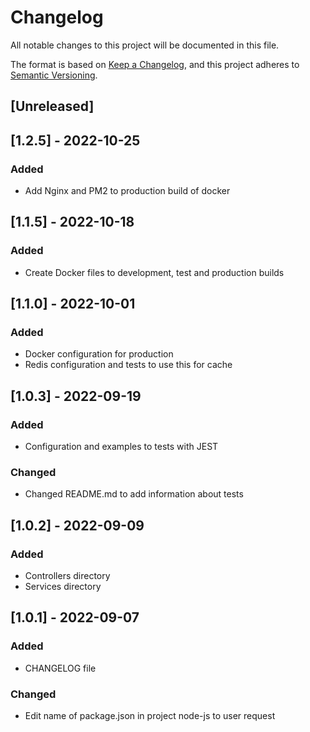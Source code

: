 # Changelog
All notable changes to this project will be documented in this file.

The format is based on [Keep a Changelog](https://keepachangelog.com/en/1.0.0/),
and this project adheres to [Semantic Versioning](https://semver.org/spec/v2.0.0.html).

## [Unreleased]

## [1.2.5] - 2022-10-25
### Added
- Add Nginx and PM2 to production build of docker

## [1.1.5] - 2022-10-18
### Added
- Create Docker files to development, test and production builds

## [1.1.0] - 2022-10-01
### Added
- Docker configuration for production
- Redis configuration and tests to use this for cache

## [1.0.3] - 2022-09-19
### Added
- Configuration and examples to tests with JEST

### Changed
- Changed README.md to add information about tests

## [1.0.2] - 2022-09-09
### Added
- Controllers directory
- Services directory

## [1.0.1] - 2022-09-07
### Added
- CHANGELOG file
### Changed
- Edit name of package.json in project node-js to user request